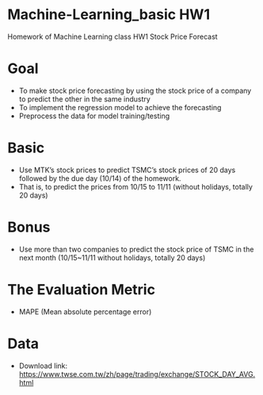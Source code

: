 # Machine-Learning_basic HW1
Homework of Machine Learning class
HW1 Stock Price Forecast

# Goal
- To make stock price forecasting by using the stock price of a company to predict the other in the same industry 
- To implement the regression model to achieve the forecasting
- Preprocess the data for model training/testing

# Basic 
- Use MTK’s stock prices to predict TSMC’s stock prices of 20 days followed by the due day (10/14) of the homework. 
- That is, to predict the prices from 10/15 to 11/11 (without holidays, totally 20 days)

# Bonus
- Use more than two companies to predict the stock price of TSMC in the next month (10/15~11/11 without holidays, totally 20 days)

# The Evaluation Metric
- MAPE (Mean absolute percentage error)

# Data
- Download link: https://www.twse.com.tw/zh/page/trading/exchange/STOCK_DAY_AVG.html

